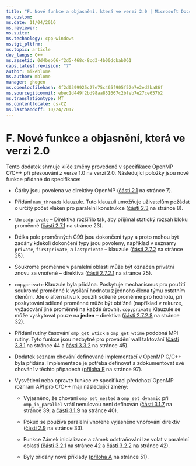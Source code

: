 ```yaml
---
title: "F. Nové funkce a objasnění, která ve verzi 2.0 | Microsoft Docs"
ms.custom: 
ms.date: 11/04/2016
ms.reviewer: 
ms.suite: 
ms.technology: cpp-windows
ms.tgt_pltfrm: 
ms.topic: article
dev_langs: C++
ms.assetid: 0d4beb66-f2d5-468c-8cd3-4b00dcbab061
caps.latest.revision: "7"
author: mikeblome
ms.author: mblome
manager: ghogen
ms.openlocfilehash: 4f2d0399925c27e75c465f905f52e7e2ed2ba86f
ms.sourcegitcommit: ebec1d449f2bd98aa851667c2bfeb7e27ce657b2
ms.translationtype: MT
ms.contentlocale: cs-CZ
ms.lasthandoff: 10/24/2017
---
```

# <a name="f-new-features-and-clarifications-in-version-20"></a>F. Nové funkce a objasnění, která ve verzi 2.0
Tento dodatek shrnuje klíče změny provedené v specifikace OpenMP C/C++ při přesouvání z verze 1.0 na verzi 2.0. Následující položky jsou nové funkce přidané do specifikace:  
  
-   Čárky jsou povolena ve direktivy OpenMP ([části 2.1](../../parallel/openmp/2-1-directive-format.md) na stránce 7).  
  
-   Přidání `num_threads` klauzule. Tuto klauzuli umožňuje uživatelům požádat o určitý počet vláken pro paralelní konstrukce ([části 2.3](../../parallel/openmp/2-3-parallel-construct.md) na stránce 8).  
  
-   `threadprivate` – Direktiva rozšířilo tak, aby přijímal statický rozsah bloku proměnné ([části 2.7.1](../../parallel/openmp/2-7-1-threadprivate-directive.md) na stránce 23).  
  
-   Délka pole proměnných C99 jsou dokončení typy a proto mohou být zadány kdekoli dokončení typy jsou povoleny, například v seznamy `private`, `firstprivate`, a `lastprivate` – klauzule ([části 2.7.2](../../parallel/openmp/2-7-2-data-sharing-attribute-clauses.md) na stránce 25).  
  
-   Soukromé proměnné v paralelní oblasti může být označen privátní znovu za vnořené – direktiva ([části 2.7.2.1](../../parallel/openmp/2-7-2-1-private.md) na stránce 25).  
  
-   `copyprivate` Klauzule byla přidána. Poskytuje mechanismus pro použití soukromé proměnné k vysílání hodnotu z jednoho člena týmu ostatním členům. Jde o alternativu k použití sdílené proměnné pro hodnotu, při poskytování sdílené proměnné může být obtížné (například v rekurze, vyžadování jiné proměnné na každé úrovni). `copyprivate` Klauzule se může vyskytovat pouze na **jeden** – direktiva ([části 2.7.2.8](../../parallel/openmp/2-7-2-8-copyprivate.md) na stránce 32).  
  
-   Přidání rutiny časování `omp_get_wtick` a `omp_get_wtime` podobná MPI rutiny. Tyto funkce jsou nezbytné pro provádění wall taktování ([části 3.3.1](../../parallel/openmp/3-3-1-omp-get-wtime-function.md) na stránce 44 a [části 3.3.2](../../parallel/openmp/3-3-2-omp-get-wtick-function.md) na stránce 45).  
  
-   Dodatek seznam chování definované implementací v OpenMP C/C++ byla přidána. Implementace je potřeba definovat a zdokumentovat své chování v těchto případech ([příloha E](../../parallel/openmp/e-implementation-defined-behaviors-in-openmp-c-cpp.md) na stránce 97).  
  
-   Vysvětlení nebo opravte funkce ve specifikaci předchozí OpenMP rozhraní API pro C/C++ mají následující změny:  
  
    -   Vyjasněno, že chování `omp_set_nested` a `omp_set_dynamic` při `omp_in_parallel` vrátí nenulovou není definován ([části 3.1.7](../../parallel/openmp/3-1-7-omp-set-dynamic-function.md) na stránce 39, a [části 3.1.9](../../parallel/openmp/3-1-9-omp-set-nested-function.md) na stránce 40).  
  
    -   Pokud se používá paralelní vnořené vyjasněno vnořování direktiv ([části 2.9](../../parallel/openmp/2-9-directive-nesting.md) na stránce 33).  
  
    -   Funkce Zámek inicializace a zámek odstraňování lze volat v paralelní oblasti ([části 3.2.1](../../parallel/openmp/3-2-1-omp-init-lock-and-omp-init-nest-lock-functions.md) na stránce 42 a [části 3.2.2](../../parallel/openmp/3-2-2-omp-destroy-lock-and-omp-destroy-nest-lock-functions.md) na stránce 42).  
  
    -   Byly přidány nové příklady ([příloha A](../../parallel/openmp/a-examples.md) na stránce 51).